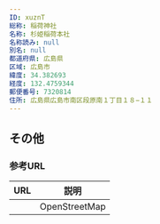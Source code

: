 ```yaml
---
ID: xuznT
総称: 稲荷神社
名称: 杉姫稲荷本社
名称読み: null
別名: null
都道府県: 広島県
区域: 広島市
緯度: 34.382693
経度: 132.4759344
郵便番号: 7320814
住所: 広島県広島市南区段原南１丁目１８−１１
---
```


## その他

### 参考URL

| URL | 説明          |
| --- | ------------- |
|     | OpenStreetMap |
